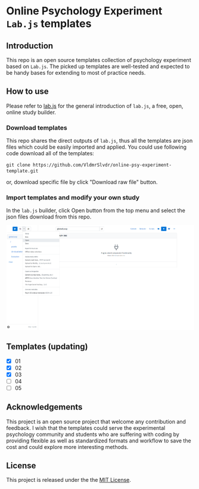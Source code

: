 # Online Psychology Experiment `Lab.js` templates

## Introduction 

This repo is an open source templates collection of psychology experiment based on `Lab.js`.
The picked up templates are well-tested and expected to be handy bases for extending to most of practice needs. 

## How to use

Please refer to [lab.js](https://lab.js.org/) for the general introduction of `lab.js`, a free, open, online study builder.  

### Download templates 

This repo shares the direct outputs of `lab.js`, thus all the templates are json files which could be easily imported and applied. 
You could use following code download all of the templates:
```
git clone https://github.com/VldmrSlvdr/online-psy-experiment-template.git
```
or, download specific file by click "Download raw file" button. 

### Import templates and modify your own study

In the `lab.js` builder, click Open button from the top menu and select the json files download from this repo.

![import json file](assets/import-templates.png)

## Templates (updating)

- [x] 01
- [x] 02
- [x] 03
- [ ] 04 
- [ ] 05 

## Acknowledgements

This project is an open source project that welcome any contribution and feedback. 
I wish that the templates could serve the experimental psychology community and students who are suffering with coding by providing flexible as well as standardized formats and workflow to save the cost and could explore more interesting methods.

## License

This project is released under the the [MIT License](LICENSE).